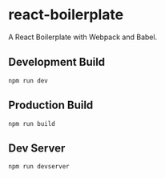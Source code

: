 # react-boilerplate

A React Boilerplate with Webpack and Babel.

## Development Build

``
npm run dev
``

## Production Build

``
npm run build
``

## Dev Server

``
npm run devserver
``

